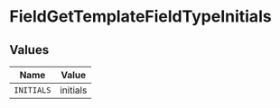 # FieldGetTemplateFieldTypeInitials


## Values

| Name       | Value      |
| ---------- | ---------- |
| `INITIALS` | initials   |